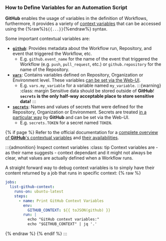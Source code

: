 ### How to Define Variables for an Automation Script

**GitHub** enables the usage of variables in the definition of Workflows, furthermore, it provides a variety of [context variables](https://docs.github.com/en/actions/writing-workflows/choosing-what-your-workflow-does/accessing-contextual-information-about-workflow-runs) that can be accessed using the {%raw%}`${{...}}`{%endraw%} syntax.

Some important contextual variables are:

- [**`github`**](https://docs.github.com/en/actions/writing-workflows/choosing-what-your-workflow-does/accessing-contextual-information-about-workflow-runs#github-context): Provides metadata about the Workflow run, Repository, and event that triggered the Workflow, etc. 
  - E.g. `github.event_name` for the name of the event that triggered the Workflow (e.g. `push`, `pull_request`, etc.) or `github.repository` for the name of the Repository.
- [**`vars`**](https://docs.github.com/en/actions/writing-workflows/choosing-what-your-workflow-does/accessing-contextual-information-about-workflow-runs#vars-context): Contains variables defined on Repository, Organization or Environment level. 
  These variables [can be set via the Web-UI](https://docs.github.com/en/actions/writing-workflows/choosing-what-your-workflow-does/store-information-in-variables#defining-variables-for-multiple-workflows). 
  - E.g. `vars.my_variable` for a variable named `my_variable`.
:::{warning}
:class: margin
Sensitive data should be stored outside of **GitHub**!
**`secrets` is the only half-way acceptable place to store sensitive data!**
:::
- [**`secrets`**](https://docs.github.com/en/actions/writing-workflows/choosing-what-your-workflow-does/accessing-contextual-information-about-workflow-runs#secrets-context): Names and values of secrets that were defined for the Repository, Organization or Environment.
  Secrets are treated [in a particular way](https://docs.github.com/en/actions/security-for-github-actions/security-guides/using-secrets-in-github-actions) by **GitHub** and can be set via the Web-UI. 
  - E.g. `secrets.TOKEN` for a secret named `TOKEN`.

{% if page %}
Refer to the official documentation for a [complete overview of **GitHub**'s contextual variables](https://docs.github.com/en/actions/writing-workflows/choosing-what-your-workflow-does/accessing-contextual-information-about-workflow-runs) and [their availabilities](https://docs.github.com/en/actions/writing-workflows/choosing-what-your-workflow-does/accessing-contextual-information-about-workflow-runs#context-availability).

:::{admonition} Inspect context variables
:class: tip
Context variables are - as their name suggests - context dependant and it might not always be clear, what values are actually defined when a Workflow runs.

A straight forward way to debug context variables is to simply have their content returned by a job that runs in specific context:
{% raw %}
```yaml
jobs:
  list-github-context:
    runs-on: ubuntu-latest
    steps:
      - name: Print GitHub Context Variables
        env:
          GITHUB_CONTEXT: ${{ toJSON(github) }}
        run: |
          echo "GitHub context variables:"
          echo "$GITHUB_CONTEXT" | jq '.'
```
{% endraw %}
{% endif %}
:::
